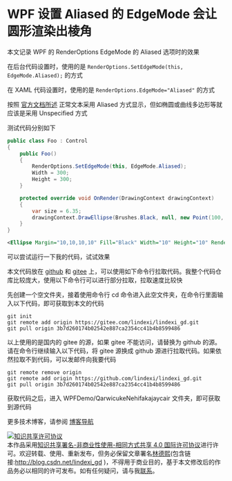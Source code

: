 
# WPF 设置 Aliased 的 EdgeMode 会让圆形渲染出棱角

本文记录 WPF 的 RenderOptions EdgeMode 的 Aliased 选项时的效果

<!--more-->


<!-- CreateTime:2025/05/31 07:26:00 -->

<!-- 发布 -->
<!-- 博客 -->

在后台代码设置时，使用的是 `RenderOptions.SetEdgeMode(this, EdgeMode.Aliased);` 的方式

在 XAML 代码设置时，使用的是 `RenderOptions.EdgeMode="Aliased"` 的方式

按照 [官方文档所述](https://learn.microsoft.com/en-us/dotnet/api/system.windows.media.edgemode?view=windowsdesktop-9.0 ) 正常文本采用 Aliased 方式显示，但如椭圆或曲线多边形等就应该是采用 Unspecified 方式

测试代码分别如下

```csharp
public class Foo : Control
{
    public Foo()
    {
        RenderOptions.SetEdgeMode(this, EdgeMode.Aliased);
        Width = 300;
        Height = 300;
    }

    protected override void OnRender(DrawingContext drawingContext)
    {
        var size = 6.35;
        drawingContext.DrawEllipse(Brushes.Black, null, new Point(100, 100), size, size);
    }
}
```

```xml
<Ellipse Margin="10,10,10,10" Fill="Black" Width="10" Height="10" RenderOptions.EdgeMode="Aliased" HorizontalAlignment="Left" VerticalAlignment="Top"/>
```

可以尝试运行一下我的代码，试试效果

本文代码放在 [github](https://github.com/lindexi/lindexi_gd/tree/3b7d260174b02542e887ca2354cc41b4b8599486/WPFDemo/QarwicukeNehifakajaycair) 和 [gitee](https://gitee.com/lindexi/lindexi_gd/blob/3b7d260174b02542e887ca2354cc41b4b8599486/WPFDemo/QarwicukeNehifakajaycair) 上，可以使用如下命令行拉取代码。我整个代码仓库比较庞大，使用以下命令行可以进行部分拉取，拉取速度比较快

先创建一个空文件夹，接着使用命令行 cd 命令进入此空文件夹，在命令行里面输入以下代码，即可获取到本文的代码

```
git init
git remote add origin https://gitee.com/lindexi/lindexi_gd.git
git pull origin 3b7d260174b02542e887ca2354cc41b4b8599486
```

以上使用的是国内的 gitee 的源，如果 gitee 不能访问，请替换为 github 的源。请在命令行继续输入以下代码，将 gitee 源换成 github 源进行拉取代码。如果依然拉取不到代码，可以发邮件向我要代码

```
git remote remove origin
git remote add origin https://github.com/lindexi/lindexi_gd.git
git pull origin 3b7d260174b02542e887ca2354cc41b4b8599486
```

获取代码之后，进入 WPFDemo/QarwicukeNehifakajaycair 文件夹，即可获取到源代码

更多技术博客，请参阅 [博客导航](https://blog.lindexi.com/post/%E5%8D%9A%E5%AE%A2%E5%AF%BC%E8%88%AA.html )




<a rel="license" href="http://creativecommons.org/licenses/by-nc-sa/4.0/"><img alt="知识共享许可协议" style="border-width:0" src="https://licensebuttons.net/l/by-nc-sa/4.0/88x31.png" /></a><br />本作品采用<a rel="license" href="http://creativecommons.org/licenses/by-nc-sa/4.0/">知识共享署名-非商业性使用-相同方式共享 4.0 国际许可协议</a>进行许可。欢迎转载、使用、重新发布，但务必保留文章署名[林德熙](http://blog.csdn.net/lindexi_gd)(包含链接:http://blog.csdn.net/lindexi_gd )，不得用于商业目的，基于本文修改后的作品务必以相同的许可发布。如有任何疑问，请与我[联系](mailto:lindexi_gd@163.com)。